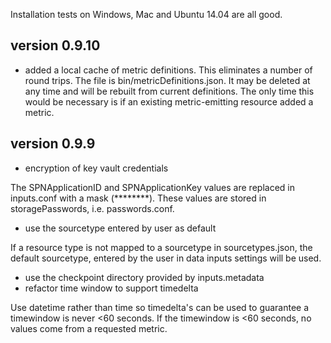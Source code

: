 Installation tests on Windows, Mac and Ubuntu 14.04 are all good.

## version 0.9.10
* added a local cache of metric definitions. This eliminates a number of round trips. The file is bin/metricDefinitions.json. It may be deleted at any time and will be rebuilt from current definitions. The only time this would be necessary is if an existing metric-emitting resource added a metric.

## version 0.9.9
* encryption of key vault credentials

The SPNApplicationID and SPNApplicationKey values are replaced in inputs.conf with a mask (********). These values are stored in storagePasswords, i.e. passwords.conf. 
* use the sourcetype entered by user as default

If a resource type is not mapped to a sourcetype in sourcetypes.json, the default sourcetype, entered by the user in data inputs settings will be used.
* use the checkpoint directory provided by inputs.metadata
* refactor time window to support timedelta

Use datetime rather than time so timedelta's can be used to guarantee a timewindow is never <60 seconds. If the timewindow is <60 seconds, no values come from a requested metric.
